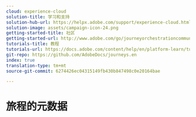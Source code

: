 ```yaml
---
cloud: experience-cloud
solution-title: 学习和支持
solution-hub-url: https://helpx.adobe.com/support/experience-cloud.html
solution-image: assets/campaign-icon-24.png
getting-started-title: 社区
getting-started-url: http://www.adobe.com/go/journeyorchestrationcommunity
tutorials-title: 教程
tutorials-url: https://docs.adobe.com/content/help/en/platform-learn/tutorials/journey-orchestration/introduction.html
git-repo: https://github.com/AdobeDocs/journeys.en
index: true
translation-type: tm+mt
source-git-commit: 6274426ec04315149fb430b847498c0e20164bae

---
```



# 旅程的元数据
